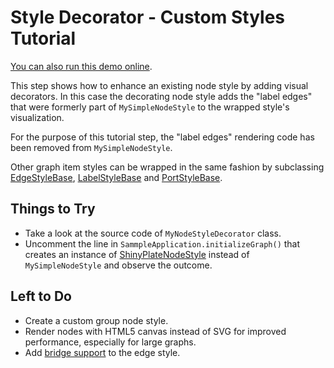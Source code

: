 <!--
 //////////////////////////////////////////////////////////////////////////////
 // @license
 // This demo file is part of yFiles for HTML 2.3.0.3.
 // Use is subject to license terms.
 //
 // Copyright (c) 2000-2020 by yWorks GmbH, Vor dem Kreuzberg 28,
 // 72070 Tuebingen, Germany. All rights reserved.
 //
 //////////////////////////////////////////////////////////////////////////////
-->
# Style Decorator - Custom Styles Tutorial

[You can also run this demo online](https://live.yworks.com/demos/02-tutorial-custom-styles/24-style-decorator/index.html).

This step shows how to enhance an existing node style by adding visual decorators. In this case the decorating node style adds the "label edges" that were formerly part of `MySimpleNodeStyle` to the wrapped style's visualization.

For the purpose of this tutorial step, the "label edges" rendering code has been removed from `MySimpleNodeStyle`.

Other graph item styles can be wrapped in the same fashion by subclassing [EdgeStyleBase](https://docs.yworks.com/yfileshtml/#/api/EdgeStyleBase), [LabelStyleBase](https://docs.yworks.com/yfileshtml/#/api/LabelStyleBase) and [PortStyleBase](https://docs.yworks.com/yfileshtml/#/api/PortStyleBase).

## Things to Try

- Take a look at the source code of `MyNodeStyleDecorator` class.
- Uncomment the line in `SammpleApplication.initializeGraph()` that creates an instance of [ShinyPlateNodeStyle](https://docs.yworks.com/yfileshtml/#/api/ShinyPlateNodeStyle) instead of `MySimpleNodeStyle` and observe the outcome.

## Left to Do

- Create a custom group node style.
- Render nodes with HTML5 canvas instead of SVG for improved performance, especially for large graphs.
- Add [bridge support](https://docs.yworks.com/yfileshtml/#/dguide/bridges-customizations) to the edge style.
